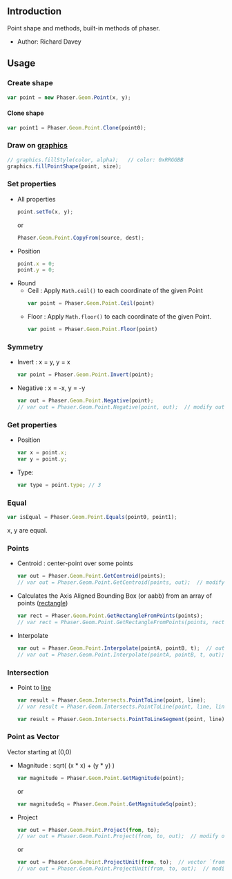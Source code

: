## Introduction

Point shape and methods, built-in methods of phaser.

- Author: Richard Davey

## Usage

### Create shape

```javascript
var point = new Phaser.Geom.Point(x, y);
```

#### Clone shape

```javascript
var point1 = Phaser.Geom.Point.Clone(point0);
```

### Draw on [graphics](graphics.md)

```javascript
// graphics.fillStyle(color, alpha);   // color: 0xRRGGBB
graphics.fillPointShape(point, size);
```

### Set properties

- All properties
    ```javascript
    point.setTo(x, y);
    ```
    or
    ```javascript
    Phaser.Geom.Point.CopyFrom(source, dest);
    ```
- Position
    ```javascript
    point.x = 0;
    point.y = 0;
    ```
- Round
    - Ceil : Apply `Math.ceil()` to each coordinate of the given Point
        ```javascript
        var point = Phaser.Geom.Point.Ceil(point)
        ```
    - Floor : Apply `Math.floor()` to each coordinate of the given Point.
        ```javascript
        var point = Phaser.Geom.Point.Floor(point)
        ```

### Symmetry

- Invert : x = y, y = x
    ```javascript
    var point = Phaser.Geom.Point.Invert(point);
    ```
- Negative : x = -x, y = -y
    ```javascript
    var out = Phaser.Geom.Point.Negative(point);
    // var out = Phaser.Geom.Point.Negative(point, out);  // modify out
    ```

### Get properties

- Position
    ```javascript
    var x = point.x;
    var y = point.y;
    ```
- Type:
    ```javascript
    var type = point.type; // 3
    ```

### Equal

```javascript
var isEqual = Phaser.Geom.Point.Equals(point0, point1);
```

x, y are equal.

### Points

- Centroid : center-point over some points
    ```javascript
    var out = Phaser.Geom.Point.GetCentroid(points);
    // var out = Phaser.Geom.Point.GetCentroid(points, out);  // modify out
    ```
- Calculates the Axis Aligned Bounding Box (or aabb) from an array of points ([rectangle](geom-rectangle.md))
    ```javascript
    var rect = Phaser.Geom.Point.GetRectangleFromPoints(points);
    // var rect = Phaser.Geom.Point.GetRectangleFromPoints(points, rect);  // modify rect
    ```
- Interpolate
    ```javascript
    var out = Phaser.Geom.Point.Interpolate(pointA, pointB, t);  // out : point
    // var out = Phaser.Geom.Point.Interpolate(pointA, pointB, t, out);  // modify out
    ```

### Intersection

- Point to [line](geom-line.md)
    ```javascript
    var result = Phaser.Geom.Intersects.PointToLine(point, line);
    // var result = Phaser.Geom.Intersects.PointToLine(point, line, lineThickness);
    ```
    ```javascript
    var result = Phaser.Geom.Intersects.PointToLineSegment(point, line);
    ```

### Point as Vector

Vector starting at (0,0)

- Magnitude : sqrt( (x * x) + (y * y) )
    ```javascript
    var magnitude = Phaser.Geom.Point.GetMagnitude(point);
    ```
    or
    ```javascript
    var magnitudeSq = Phaser.Geom.Point.GetMagnitudeSq(point);
    ```
- Project
    ```javascript
    var out = Phaser.Geom.Point.Project(from, to);
    // var out = Phaser.Geom.Point.Project(from, to, out);  // modify out
    ```
    or
    ```javascript
    var out = Phaser.Geom.Point.ProjectUnit(from, to);  // vector `from` and `to` are unit vector (length = 1)
    // var out = Phaser.Geom.Point.ProjectUnit(from, to, out);  // modify out
    ```